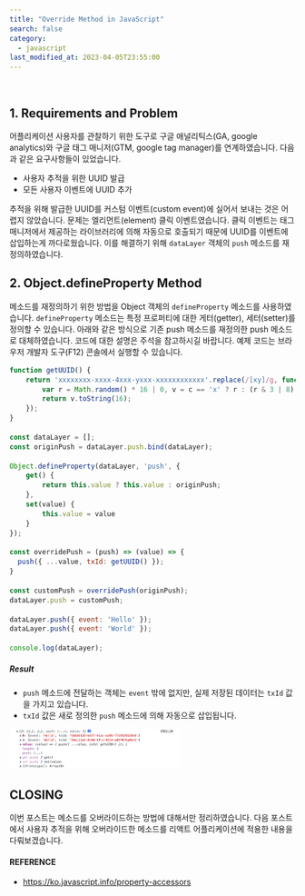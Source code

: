 ```yaml
---
title: "Override Method in JavaScript"
search: false
category:
  - javascript
last_modified_at: 2023-04-05T23:55:00
---
```


<br/>

## 1. Requirements and Problem

어플리케이션 사용자를 관찰하기 위한 도구로 구글 애널리틱스(GA, google analytics)와 구글 태그 매니저(GTM, google tag manager)를 연계하였습니다. 
다음과 같은 요구사항들이 있었습니다. 

* 사용자 추적을 위한 UUID 발급
* 모든 사용자 이벤트에 UUID 추가

추적을 위해 발급한 UUID를 커스텀 이벤트(custom event)에 실어서 보내는 것은 어렵지 않았습니다. 
문제는 엘리먼트(element) 클릭 이벤트였습니다. 
클릭 이벤트는 태그 매니저에서 제공하는 라이브러리에 의해 자동으로 호출되기 때문에 UUID를 이벤트에 삽입하는게 까다로웠습니다. 
이를 해결하기 위해 `dataLayer` 객체의 `push` 메소드를 재정의하였습니다. 

## 2. Object.defineProperty Method

메소드를 재정의하기 위한 방법을 Object 객체의 `defineProperty` 메소드를 사용하였습니다. 
`defineProperty` 메소드는 특정 프로퍼티에 대한 게터(getter), 세터(setter)를 정의할 수 있습니다. 
아래와 같은 방식으로 기존 push 메소드를 재정의한 push 메소드로 대체하였습니다. 
코드에 대한 설명은 주석을 참고하시길 바랍니다. 
예제 코드는 브라우저 개발자 도구(F12) 콘솔에서 실행할 수 있습니다. 

```javascript
function getUUID() { 
    return 'xxxxxxxx-xxxx-4xxx-yxxx-xxxxxxxxxxxx'.replace(/[xy]/g, function(c) {
        var r = Math.random() * 16 | 0, v = c == 'x' ? r : (r & 3 | 8);
        return v.toString(16);
    });
}

const dataLayer = [];
const originPush = dataLayer.push.bind(dataLayer);

Object.defineProperty(dataLayer, 'push', {
    get() {
        return this.value ? this.value : originPush;
    },
    set(value) {
        this.value = value
    }
});

const overridePush = (push) => (value) => {
  push({ ...value, txId: getUUID() });
}

const customPush = overridePush(originPush);
dataLayer.push = customPush;

dataLayer.push({ event: 'Hello' });
dataLayer.push({ event: 'World' });

console.log(dataLayer);
```

##### Result

* `push` 메소드에 전달하는 객체는 `event` 밖에 없지만, 실제 저장된 데이터는 `txId` 값을 가지고 있습니다. 
* `txId` 값은 새로 정의한 `push` 메소드에 의해 자동으로 삽입됩니다. 

<p align="left">
    <img src="/images/override-method-in-javascript-1.JPG" width="60%" class="image__border">
</p>

## CLOSING

이번 포스트는 메소드를 오버라이드하는 방법에 대해서만 정리하였습니다. 
다음 포스트에서 사용자 추적을 위해 오버라이드한 메소드를 리액트 어플리케이션에 적용한 내용을 다뤄보겠습니다. 

#### REFERENCE

* <https://ko.javascript.info/property-accessors>
